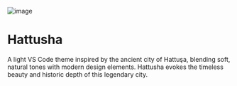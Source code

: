 ![image](https://github.com/user-attachments/assets/a94e01a7-e119-41d4-a0a8-08a5796de376)

# Hattusha

A light VS Code theme inspired by the ancient city of Hattuşa, blending soft, natural tones with modern design elements. Hattusha evokes the timeless beauty and historic depth of this legendary city. 
